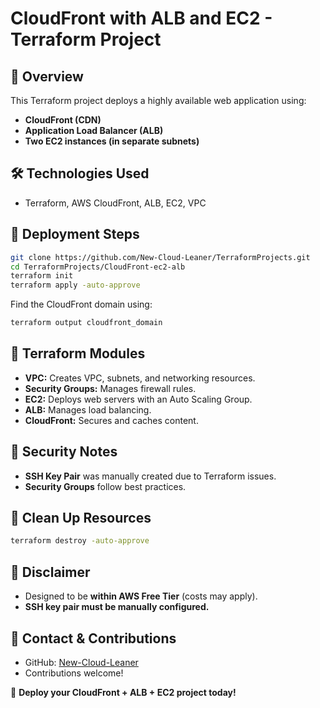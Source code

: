 # **CloudFront with ALB and EC2 - Terraform Project**

## **📌 Overview**
This Terraform project deploys a highly available web application using:
- **CloudFront (CDN)**
- **Application Load Balancer (ALB)**
- **Two EC2 instances (in separate subnets)**

## **🛠 Technologies Used**
- Terraform, AWS CloudFront, ALB, EC2, VPC

## **🚀 Deployment Steps**
```bash
git clone https://github.com/New-Cloud-Leaner/TerraformProjects.git
cd TerraformProjects/CloudFront-ec2-alb
terraform init
terraform apply -auto-approve
```

Find the CloudFront domain using:
```bash
terraform output cloudfront_domain
```

## **📂 Terraform Modules**
- **VPC:** Creates VPC, subnets, and networking resources.
- **Security Groups:** Manages firewall rules.
- **EC2:** Deploys web servers with an Auto Scaling Group.
- **ALB:** Manages load balancing.
- **CloudFront:** Secures and caches content.

## **🔐 Security Notes**
- **SSH Key Pair** was manually created due to Terraform issues.
- **Security Groups** follow best practices.

## **🧹 Clean Up Resources**
```bash
terraform destroy -auto-approve
```

## **📌 Disclaimer**
- Designed to be **within AWS Free Tier** (costs may apply).
- **SSH key pair must be manually configured.**

## **📧 Contact & Contributions**
- GitHub: [New-Cloud-Leaner](https://github.com/New-Cloud-Leaner)
- Contributions welcome!

🚀 **Deploy your CloudFront + ALB + EC2 project today!**

